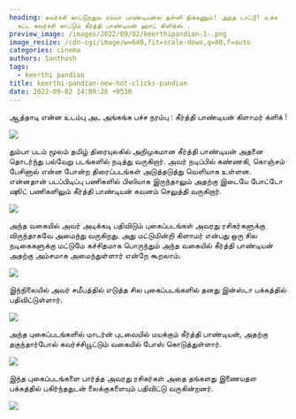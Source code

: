 ```yaml
---
heading: கவர்ச்சி காட்டுறதுல ரம்யா பாண்டியன்ல தள்ளி நிக்கணும்! அந்த டாட்டூ! உச்ச
  கட்ட கவர்ச்சி காட்டும் கீர்த்தி பாண்டியன் ஹாட் கிளிக்ஸ் .
preview_image: /images/2022/09/02/keerthipandian-1-.png
image_resize: /cdn-cgi/image/w=640,fit=scale-down,q=80,f=auto
categories: cinema
authors: Santhosh
tags:
  - keerthi pandian
title: keerthi-pandian-new-hot-clicks-pandian
date: 2022-09-02 14:09:28 +0530
---
```

ஆத்தாடி என்ன உடம்பு அட அங்கங்க பச்ச நரம்பு : கீர்த்தி பாண்டியன் கிளாமர் க்ளிக் ! 

![](/images/2022/09/02/keerthi-pandian-new-hot-clicks-pandian.jpg)

தும்பா படம் மூலம் தமிழ் திரையுலகில் அறிமுகமான கீர்த்தி பாண்டியன் அதனை தொடர்ந்து பல்வேறு படங்களில் நடித்து வருகிறார். அவர் நடிப்பில் கண்ணகி, கொஞ்சம் பேசினால் என்ன போன்ற திரைப்படங்கள் அடுத்தடுத்து வெளியாக உள்ளன. என்னதான் படப்பிடிப்பு பணிகளில் பிஸியாக இருந்தாலும் அதற்கு இடையே போட்டோ ஷூட் பணிகளிலும் கீர்த்தி பாண்டியன் கவனம் செலுத்தி வருகிறார். 

![](/images/2022/09/02/keerthi-pandian-new-hot-clicks-pandian2.jpg)

அந்த வகையில் அவர் அடிக்கடி பதிவிடும் புகைப்படங்கள் அவரது ரசிகர்களுக்கு விருந்தாகவே அமைந்து வருகிறது. அது மட்டுமின்றி கிளாமர் என்பது ஒரு சில நடிகைகளுக்கு மட்டுமே கச்சிதமாக பொருந்தும் அந்த வகையில் கீர்த்தி பாண்டியன் அதற்கு அம்சமாக அமைந்துள்ளார் என்றே கூறலாம்.

![](/images/2022/09/02/keerthi-pandian-new-hot-clicks-pandian4.jpg)

இந்நிலையில் அவர் சமீபத்தில் எடுத்த சில புகைப்படங்களில் தனது இன்ஸ்டா பக்கத்தில் பதிவிட்டுள்ளார். 

![](/images/2022/09/02/keerthi-pandian-new-hot-clicks-pandian6.jpg)

அந்த புகைப்படங்களில் மாடர்ன் புடவையில் மயக்கும் கீர்த்தி பாண்டியன், அதற்கு தகுந்தார்போல் கவர்ச்சியூட்டும் வகையில் போஸ் கொடுத்துள்ளார். 

![](/images/2022/09/02/keerthi-pandian-new-hot-clicks-pandian8.jpg)

இந்த புகைப்படங்களை பார்த்த அவரது ரசிகர்கள் அதை தங்களது இணையதள பக்கத்தில் பகிர்ந்ததுடன் லைக்குகளையும் பதிவிட்டு வருகின்றனர்.

![](/images/2022/09/02/keerthi-pandian-new-hot-clicks-pandian88.jpg)